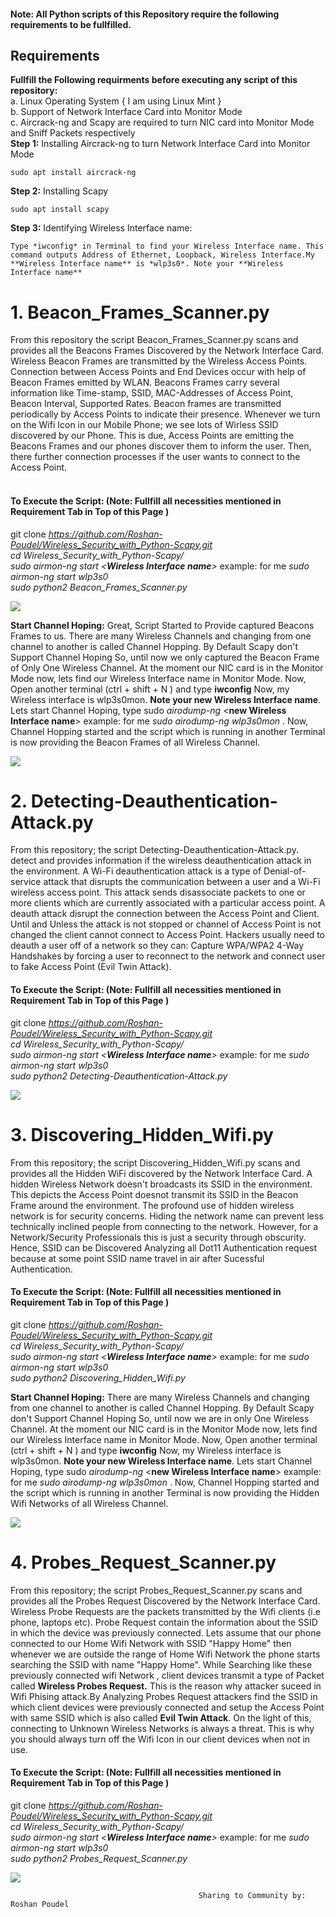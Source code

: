 #### Note: All Python scripts of this Repository require the following requirements to be fullfilled.
## Requirements  
**Fullfill the Following requirments before executing any script of this repository:**  
a. Linux Operating System { I am using Linux Mint }    
b. Support of Network Interface Card into Monitor Mode   
c. Aircrack-ng and Scapy are required to turn NIC card into Monitor Mode and Sniff Packets respectively  
**Step 1:** Installing Aircrack-ng to turn Network Interface Card into Monitor Mode    
```
sudo apt install aircrack-ng
```
**Step 2:** Installing Scapy  
```
sudo apt install scapy    
```
**Step 3:** Identifying Wireless Interface name:  
```
Type *iwconfig* in Terminal to find your Wireless Interface name. This command outputs Address of Ethernet, Loopback, Wireless Interface.My **Wireless Interface name** is *wlp3s0*. Note your **Wireless Interface name**      
```
# 1. Beacon_Frames_Scanner.py 
From this repository the script Beacon_Frames_Scanner.py scans and provides all the Beacons Frames Discovered by the Network Interface Card. Wireless Beacon Frames are transmitted by the Wireless Access   Points. Connection between Access Points and End Devices occur with help of Beacon Frames emitted by WLAN. Beacons Frames carry several information like Time-stamp, SSID, MAC-Addresses of Access Point, Beacon Interval, Supported Rates. Beacon frames are transmitted  periodically by Access Points to indicate their presence. Whenever we turn on the Wifi Icon in our Mobile Phone; we see lots of Wirless SSID discovered by our Phone. This is due, Access Points are emitting the Beacons Frames and our phones discover them to inform the user. Then, there further connection processes if the user wants to connect to the Access Point.  
<br/>
#### To Execute the Script:       (Note: Fullfill all necessities mentioned in Requirement Tab in Top of this Page )
git clone *https://github.com/Roshan-Poudel/Wireless_Security_with_Python-Scapy.git*      
*cd Wireless_Security_with_Python-Scapy/*      
*sudo airmon-ng start <**Wireless Interface name**>*                    example: for me *sudo airmon-ng start wlp3s0*  
*sudo python2 Beacon_Frames_Scanner.py*   
 
<img src="https://github.com/Roshan-Poudel/images/blob/master/1.png">  

**Start Channel Hoping:** Great, Script Started to Provide captured Beacons Frames to us. There are many Wireless Channels and changing from one channel to another is called Channel Hopping. By Default Scapy don't Support Channel Hoping So, until now we only captured the Beacon Frame of Only One Wireless Channel. At the moment our NIC card is in the Monitor Mode now, lets find our Wireless Interface name in Monitor Mode. Now, Open another terminal (ctrl + shift + N ) and type **iwconfig** Now, my Wireless interface is wlp3s0mon. **Note your new Wireless Interface name**. Lets start Channel Hoping, type sudo *airodump-ng* <**new Wireless Interface name**>  example: for me *sudo airodump-ng wlp3s0mon* . Now, Channel Hopping started and the script which is running in another Terminal is now providing the Beacon Frames of all Wireless Channel.   


<img src="https://github.com/Roshan-Poudel/images/blob/master/paps.png">

# 2. Detecting-Deauthentication-Attack.py     
From this repository; the script Detecting-Deauthentication-Attack.py. detect and provides information if the wireless deauthentication attack in the environment. A Wi-Fi deauthentication attack is a type of Denial-of-service attack that disrupts the communication between a user and a Wi-Fi wireless access point. This attack sends disassociate packets to one or more clients which are currently associated with a particular access point. A deauth attack disrupt the connection between the Access Point and Client. Until and Unless the attack is not stopped or channel of Access Point is not changed the client cannot connect to Access Point. Hackers usually need to deauth a user off of a network so they can: Capture WPA/WPA2 4-Way Handshakes by forcing a user to reconnect to the network and connect user to fake Access Point (Evil Twin Attack).   
   
#### To Execute the Script:   (Note: Fullfill all necessities mentioned in Requirement Tab in Top of this Page )  
git clone *https://github.com/Roshan-Poudel/Wireless_Security_with_Python-Scapy.git*        
*cd Wireless_Security_with_Python-Scapy/*         
*sudo airmon-ng start <**Wireless Interface name**>*                    example: for me *sudo airmon-ng start wlp3s0*     
*sudo python2 Detecting-Deauthentication-Attack.py*    

<img src="https://github.com/Roshan-Poudel/images/blob/master/detect.png">

# 3. Discovering_Hidden_Wifi.py      
From this repository; the script Discovering_Hidden_Wifi.py  scans and provides all the Hidden WiFi discovered by the Network Interface Card. A hidden Wireless Network doesn't broadcasts its SSID in the environment. This depicts the Access Point doesnot transmit its SSID in the Beacon Frame around the environment. The profound use of hidden wireless network is for security concerns. Hiding the network name can prevent less technically inclined people from connecting to the network. However, for a Network/Security Professionals this is just a security through obscurity. Hence, SSID can be Discovered Analyzing all Dot11 Authentication request because at some point SSID name travel in air after Sucessful Authentication.

#### To Execute the Script:   (Note: Fullfill all necessities mentioned in Requirement Tab in Top of this Page )
git clone *https://github.com/Roshan-Poudel/Wireless_Security_with_Python-Scapy.git*      
*cd Wireless_Security_with_Python-Scapy/*      
*sudo airmon-ng start <**Wireless Interface name**>*                    example: for me *sudo airmon-ng start wlp3s0*  
*sudo python2 Discovering_Hidden_Wifi.py*

**Start Channel Hoping:** There are many Wireless Channels and changing from one channel to another is called Channel Hopping. By Default Scapy don't Support Channel Hoping So, until now we are in only One Wireless Channel. At the moment our NIC card is in the Monitor Mode now, lets find our Wireless Interface name in Monitor Mode. Now, Open another terminal (ctrl + shift + N ) and type **iwconfig** Now, my Wireless interface is wlp3s0mon. **Note your new Wireless Interface name**. Lets start Channel Hoping, type sudo *airodump-ng* <**new Wireless Interface name**>  example: for me *sudo airodump-ng wlp3s0mon* . Now, Channel Hopping started and the script which is running in another Terminal is now providing the Hidden Wifi Networks of all Wireless Channel.   

<img src="https://github.com/Roshan-Poudel/images/blob/master/hidden.png"> 

# 4. Probes_Request_Scanner.py 
From this repository; the script Probes_Request_Scanner.py  scans and provides all the Probes Request Discovered by the Network Interface Card. Wireless Probe Requests are the packets transmitted by the Wifi clients (i.e phone, laptops etc). Probe Request contain the information about the SSID in which the device was previously connected. Lets assume that our phone connected to our Home Wifi Network with SSID "Happy Home" then whenever we are outside the range of Home Wifi Network the phone starts searching the SSID with name "Happy Home". While Searching like these previously connected wifi Network , client devices transmit a type of Packet called **Wireless Probes Request.** This is the reason why attacker suceed in Wifi Phising attack.By Analyzing Probes Request attackers find the SSID in which client devices were previously connected and setup the  Access Point with same SSID which is also called **Evil Twin Attack**. On the light of this, connecting to Unknown Wireless Networks is always a threat. This is why you should always turn off the Wifi Icon in our client devices when not in use.  

#### To Execute the Script:   (Note: Fullfill all necessities mentioned in Requirement Tab in Top of this Page )
git clone *https://github.com/Roshan-Poudel/Wireless_Security_with_Python-Scapy.git*      
*cd Wireless_Security_with_Python-Scapy/*      
*sudo airmon-ng start <**Wireless Interface name**>*                    example: for me *sudo airmon-ng start wlp3s0*  
*sudo python2 Probes_Request_Scanner.py*

<img src="https://github.com/Roshan-Poudel/images/blob/master/probes.png"> 



  
                                              Sharing to Community by: Roshan Poudel
